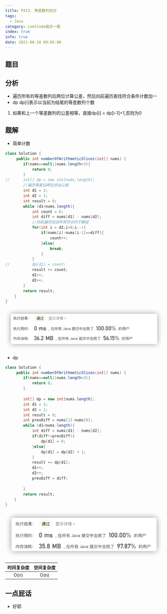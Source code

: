 ```yaml
---
title: P413. 等差数列划分
tags:
  - Java
category: LeetCode每日一题
index: true
info: true
date: 2021-08-10 09:05:08
---
```


<!-- more -->

## 题目



## 分析

- 遍历所有的等差数列后两位计算公差，然后向前遍历查找符合条件计数加一
- dp dp[i]表示以当前为结尾的等差数列个数

1. 如果和上一个等差数列的公差相等，直接dp[i] = dp[i-1]+1,否则为0

## 题解

- 简单计数

```java
class Solution {
     public int numberOfArithmeticSlices(int[] nums) {
    	if(nums==null||nums.length<3){
			return 0;
		}
//		int[] dp = new int[nums.length];
		//遍历等差后两位求出公差
		int d1 = 2;
		int d2 = 1;
		int result = 0;
		while (d1<nums.length){
			int count = 0;
			int diff = nums[d1] - nums[d2];
			//向前遍历找出所有符合的子数组
			for(int i = d2;i>0;i--){
				if(nums[i]-nums[i-1]==diff){
					count++;
				}else{
                    break;
                }
			}
//			dp[d1] = count;
			result += count;
			d1++;
			d2++;
		}
		return result;
    }
}
```

![image-20210810093319085](https://raw.githubusercontent.com/C1EYE/figureBed/main/img/20210810093319.png)

- dp

```Java
class Solution {
     public int numberOfArithmeticSlices(int[] nums) {
    	if(nums==null||nums.length<3){
			return 0;
		}

		int[] dp = new int[nums.length];
		int d1 = 2;
		int d2 = 1;
		int result = 0;
		int prevDiff = nums[1]-nums[0];
		while (d1<nums.length){
			int diff = nums[d1] - nums[d2];
			if(diff!=prevDiff){
				dp[d1] = 0;
			}else{
				dp[d1] = dp[d2] + 1;
			}
			result += dp[d1];
			d1++;
			d2++;
            prevDiff = diff;

		}
		return result;
    }
}
```

![image-20210810093658676](https://raw.githubusercontent.com/C1EYE/figureBed/main/img/20210810093658.png)

| 时间复杂度 | 空间复杂度 |
| :--------: | :--------: |
|    O(n)    |    O(n)    |

## 一点屁话

- 好耶
